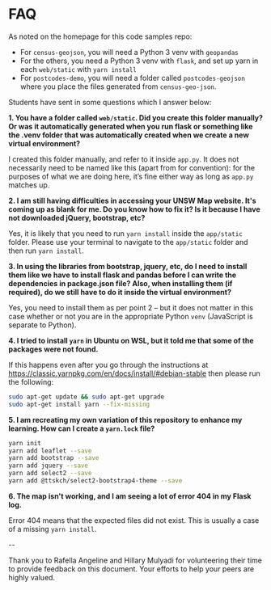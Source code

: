 # FAQ

As noted on the homepage for this code samples repo:

- For `census-geojson`, you will need a Python 3 venv with `geopandas`
- For the others, you need a Python 3 venv with `flask`, and set up yarn in each `web/static` with `yarn install`
- For `postcodes-demo`, you will need a folder called `postcodes-geojson` where you place the files generated from `census-geo-json`.

Students have sent in some questions which I answer below:

**1. You have a folder called `web/static`. Did you create this folder manually? Or was it automatically generated when you run flask or something like the .venv folder that was automatically created when we create a new virtual environment?**

I created this folder manually, and refer to it inside `app.py`. It does not necessarily need to be named like this (apart from for convention): for the purposes of what we are doing here, it’s fine either way as long as `app.py` matches up.

**2. I am still having difficulties in accessing your UNSW Map website. It's coming up as blank for me. Do you know how to fix it? Is it because I have not downloaded jQuery, bootstrap, etc?**

Yes, it is likely that you need to run `yarn install` inside the `app/static` folder. Please use your terminal to navigate to the `app/static` folder and then run `yarn install`.

**3. In using the libraries from bootstrap, jquery, etc, do I need to install them like we have to install flask and pandas before I can write the dependencies in package.json file? Also, when installing them (if required), do we still have to do it inside the virtual environment?**

Yes, you need to install them as per point 2 – but it does not matter in this case whether or not you are in the appropriate Python `venv` (JavaScript is separate to Python).

**4. I tried to install `yarn` in Ubuntu on WSL, but it told me that some of the packages were not found.**

If this happens even after you go through the instructions at https://classic.yarnpkg.com/en/docs/install/#debian-stable then please run the following:

```bash
sudo apt-get update && sudo apt-get upgrade
sudo apt-get install yarn --fix-missing
```

**5. I am recreating my own variation of this repository to enhance my learning. How can I create a `yarn.lock` file?**

```bash
yarn init
yarn add leaflet --save
yarn add bootstrap --save
yarn add jquery --save
yarn add select2 --save
yarn add @ttskch/select2-bootstrap4-theme --save
```

**6. The map isn't working, and I am seeing a lot of error 404 in my Flask log.**

Error 404 means that the expected files did not exist. This is usually a case of a missing `yarn install`.


--

Thank you to Rafella Angeline and Hillary Mulyadi for volunteering their time to provide feedback on this document. Your efforts to help your peers are highly valued.